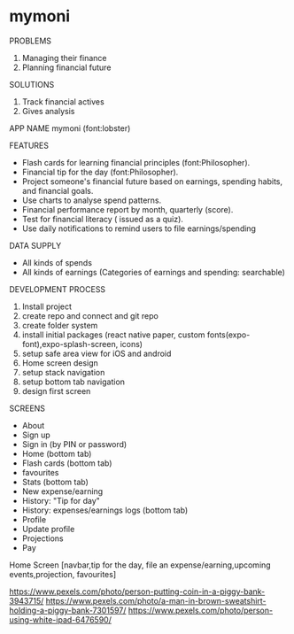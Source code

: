 # mymoni

PROBLEMS
1. Managing their finance
2. Planning financial future

SOLUTIONS
1. Track financial actives
2. Gives analysis

APP NAME
mymoni (font:lobster)

FEATURES
- Flash cards for learning financial principles (font:Philosopher).
- Financial tip for the day (font:Philosopher).
- Project someone's financial future based on earnings, spending habits, and financial goals.
- Use charts to analyse spend patterns.
- Financial performance report by month, quarterly (score).
- Test for financial literacy ( issued as a quiz).
- Use daily notifications to remind users to file earnings/spending

DATA SUPPLY
- All kinds of spends
- All kinds of earnings (Categories of earnings and spending: searchable)

DEVELOPMENT PROCESS
1. Install project
2. create repo and connect and git repo
3. create folder system
4. install initial packages (react native paper, custom fonts(expo-font),expo-splash-screen, icons)
5. setup safe area view for iOS and android
6. Home screen design
7. setup stack navigation
8. setup bottom tab navigation
9. design first screen

SCREENS
- About
- Sign up
- Sign in (by PIN or password)
- Home (bottom tab)
- Flash cards (bottom tab)
- favourites 
- Stats (bottom tab)
- New expense/earning
- History: "Tip for day" 
- History: expenses/earnings logs (bottom tab)
- Profile
- Update profile
- Projections
- Pay 

Home Screen [navbar,tip for the day, file an expense/earning,upcoming events,projection, favourites]

https://www.pexels.com/photo/person-putting-coin-in-a-piggy-bank-3943715/ https://www.pexels.com/photo/a-man-in-brown-sweatshirt-holding-a-piggy-bank-7301597/ https://www.pexels.com/photo/person-using-white-ipad-6476590/

